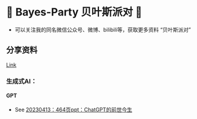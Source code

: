 #  :tada: Bayes-Party 贝叶斯派对 :confetti_ball: 

- 可以关注我的同名微信公众号、微博、bilibili等，获取更多资料 “贝叶斯派对”

## 分享资料
[Link](https://github.com/Gqwert123/The-Legend-of-Speech/tree/master/Toolkit)

### 生成式AI：
  
#### GPT
- See [20230413：464页ppt：ChatGPT的前世今生](https://github.com/espnet/espnet)
  
